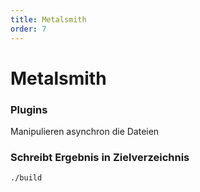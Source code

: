 ```yaml
---
title: Metalsmith
order: 7
---
```


# Metalsmith

### Plugins

Manipulieren asynchron die Dateien

<!-- slide:start -->
### Schreibt Ergebnis in Zielverzeichnis

```
./build
```
<!-- slide:end -->
